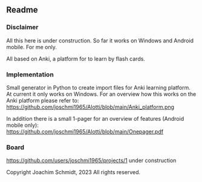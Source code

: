 ## Readme

### Disclaimer
All this here is under construction.
So far it works on Windows and Android mobile. For me only.

All based on Anki, a platform for to learn by flash cards.


### Implementation
Small generator in Python to create import files for Anki learning platform.
At current it only works on Windows.
For an overview how this works on the Anki platform please refer to:
https://github.com/joschmi1965/Alotti/blob/main/Anki_platform.png

In addition there is a small 1-pager for an overview of features (Android mobile only):
https://github.com/joschmi1965/Alotti/blob/main/Onepager.pdf 

### Board
https://github.com/users/joschmi1965/projects/1
under construction

Copyright Joachim Schmidt, 2023
All rights reserved.